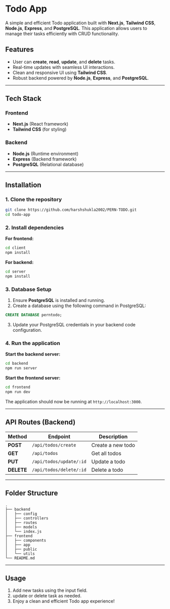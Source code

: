 # Todo App

A simple and efficient Todo application built with **Next.js**, **Tailwind CSS**, **Node.js**, **Express**, and **PostgreSQL**. This application allows users to manage their tasks efficiently with CRUD functionality.

## Features

- User can **create**, **read**, **update**, and **delete** tasks.
- Real-time updates with seamless UI interactions.
- Clean and responsive UI using **Tailwind CSS**.
- Robust backend powered by **Node.js**, **Express**, and **PostgreSQL**.

---

## Tech Stack

### Frontend

- **Next.js** (React framework)
- **Tailwind CSS** (for styling)

### Backend

- **Node.js** (Runtime environment)
- **Express** (Backend framework)
- **PostgreSQL** (Relational database)

---

## Installation

### 1. Clone the repository

```bash
git clone https://github.com/harshshukla2002/PERN-TODO.git
cd todo-app
```

### 2. Install dependencies

**For frontend:**

```bash
cd client
npm install
```

**For backend:**

```bash
cd server
npm install
```

### 3. Database Setup

1. Ensure **PostgreSQL** is installed and running.
2. Create a database using the following command in PostgreSQL:

```sql
CREATE DATABASE perntodo;
```

3. Update your PostgreSQL credentials in your backend code configuration.

### 4. Run the application

**Start the backend server:**

```bash
cd backend
npm run server
```

**Start the frontend server:**

```bash
cd frontend
npm run dev
```

The application should now be running at `http://localhost:3000`.

---

## API Routes (Backend)

| Method     | Endpoint                | Description       |
| ---------- | ----------------------- | ----------------- |
| **POST**   | `/api/todos/create`     | Create a new todo |
| **GET**    | `/api/todos`            | Get all todos     |
| **PUT**    | `/api/todos/update/:id` | Update a todo     |
| **DELETE** | `/api/todos/delete/:id` | Delete a todo     |

---

## Folder Structure

```
.
├── backend
│   ├── config
│   ├── controllers
│   ├── routes
│   ├── models
│   └── index.js
├── frontend
│   ├── components
│   ├── app
│   ├── public
│   └── utils
└── README.md
```

---

## Usage

1. Add new tasks using the input field.
2. update or delete task as needed.
3. Enjoy a clean and efficient Todo app experience!
